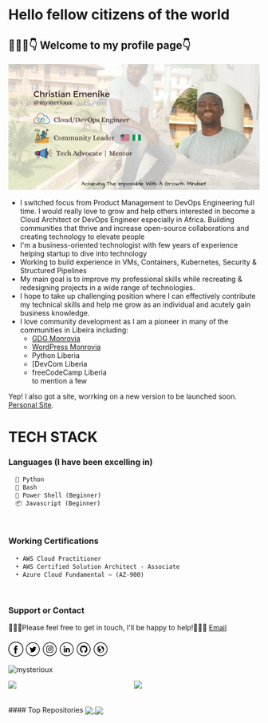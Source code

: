 <h1> Hello fellow citizens of the world</h1>
<h2> 💁🏻‍♂️👇 Welcome to my profile page👇</h2>
<img src="contain/echris.jpg"></h2>
<br/>

- I switched focus from Product Management to DevOps Engineering full time. I would really love to grow and help others interested in become a Cloud Architect or DevOps Engineer especially in Africa. Building communities that thrive and increase open-source collaborations and creating technology to elevate people
- I'm a business-oriented technologist with few years of experience helping startup to dive into technology
- Working to build experience in VMs, Containers, Kubernetes, Security & Structured Pipelines
- My main goal is to improve my professional skills while recreating & redesigning projects in a wide range of technologies.
- I hope to take up challenging position where I can effectively contribute my technical skills and help me grow as an individual and acutely gain business knowledge.
- I love community development as I am a pioneer in many of the communities in Libeira including:
  * [GDG Monrovia](https://gdg.community.dev/gdg-monrovia)
  * [WordPress Monrovia](https://www.meetup.com/monrovia-wordpress-meetup/)
  * Python Liberia
  * [DevCom Liberia
  * freeCodeCamp Liberia<br />
  to mention a few


Yep! I also got a site, worrking on a new version to be launched soon. [Personal Site](https://ccemenike.me).

# TECH STACK
  ###  Languages (I have been excelling in)
  
      🐍 Python
      🤖 Bash
      🦾 Power Shell (Beginner)
      📦 Javascript (Beginner)
      
<br/>

### Working Certifications
      • AWS Cloud Practitioner
      • AWS Certified Solution Architect - Associate
      • Azure Cloud Fundamental – (AZ-900) 

<br/>

### Support or Contact

👨🏻‍💻Please feel free to get in touch, I'll be happy to help!💁🏻‍♂️ [Email](hello@ccemenike.me)

####

<a href="https://github.com/mysterioux" target="_blank"><img src="contain/fb.png" alt="Facebook" width="30"></a>
<a href="https://twitter.com/ccemenike" target="_blank"><img src="contain/tw.png" alt="Twitter" width="30"></a>
<a href="https://www.instagram.com/ccemenike/" target="_blank"><img src="contain/ig.png" alt="Instagram" width="30"></a>
<a href="https://www.linkedin.com/in/ccemenike/" target="_blank"><img src="contain/in.png" alt="LinkedIn" width="30"></a>
<a href="https://github.com/mysterioux" target="_blank"><img src="contain/git.png" alt="GitHub" width="30"></a>
<a href="https://ccemenike.me" target="_blank"><img src="contain/www.png" alt="Website" width="30"></a>

<p align="left"> <img src="https://komarev.com/ghpvc/?username=mysterioux&color=blueviolet" alt="mysterioux" /> </p>
<p align="left"><img width="50%" src="https://github-readme-stats.vercel.app/api?username=mysterioux&show_icons=true&theme=monokai&count_private=true" align="right"/> <p align="left"><img src="https://github-readme-stats.vercel.app/api/top-langs/?username=mysterioux&theme=merko&layout=compact&hide_langs_below=1" /></p>
<br>
#### Top Repositories

<a href="https://github.com/anuraghazra/github-readme-stats">
  <img align="center" src="https://github-readme-stats.vercel.app/api/pin/?username=anuraghazra&repo=github-readme-stats&theme=buefy" />
</a>
<a href="https://github.com/anuraghazra/anuraghazra.github.io">
  <img align="center" src="https://github-readme-stats.vercel.app/api/pin/?username=anuraghazra&repo=anuraghazra.github.io&theme=buefy" />
</a>

